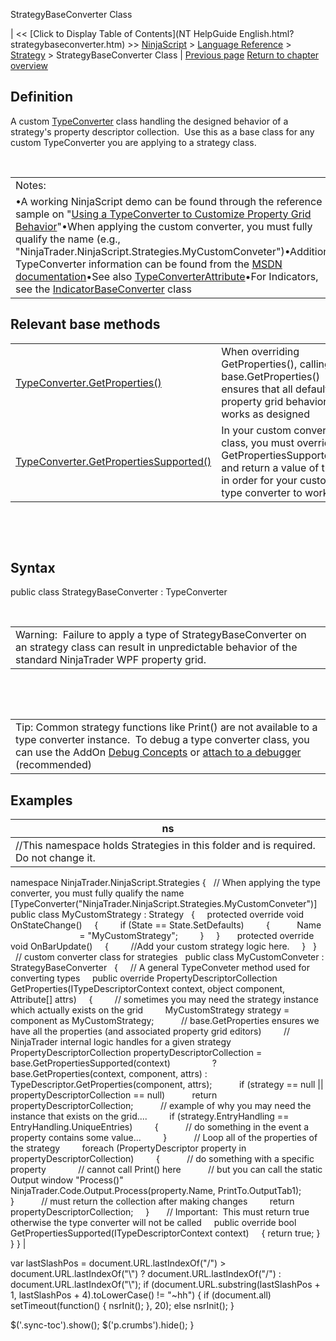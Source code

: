 ﻿










 


StrategyBaseConverter Class







| &lt;&lt; [Click to Display Table of Contents](NT HelpGuide English.html?strategybaseconverter.htm) &gt;&gt;
 [NinjaScript](ninjascript.htm) &gt; [Language Reference](language_reference_wip.htm) &gt; [Strategy](strategy.htm) &gt;
StrategyBaseConverter Class | [Previous page](stoptargethandling.htm)
[Return to chapter overview](strategy.htm)










Definition
----------


A custom [TypeConverter](https://msdn.microsoft.com/en-us/library/system.componentmodel.typeconverter%28v=vs.110%29.aspx) class handling the designed behavior of a strategy's property descriptor collection.  Use this as a base class for any custom TypeConverter you are applying to a strategy class.


 




|  |
| --- |
| Notes:
•A working NinjaScript demo can be found through the reference sample on "[Using a TypeConverter to Customize Property Grid Behavior](http://ninjatrader.com/support/forum/showthread.php?t=97919)"•When applying the custom converter, you must fully qualify the name (e.g., "NinjaTrader.NinjaScript.Strategies.MyCustomConveter")•Additional TypeConverter information can be found from the [MSDN documentation](https://msdn.microsoft.com/en-us/library/system.componentmodel.typeconverter%28v=vs.110%29.aspx)•See also [TypeConverterAttribute](typeconverterattribute.htm)•For Indicators, see the [IndicatorBaseConverter](indicatorbaseconverter.htm) class |





Relevant base methods
---------------------




|  |  |
| --- | --- |
| [TypeConverter.GetProperties()](https://msdn.microsoft.com/en-us/library/system.componentmodel.typeconverter.getproperties(v=vs.110).aspx) | When overriding GetProperties(), calling base.GetProperties() ensures that all default property grid behavior works as designed |
| [TypeConverter.GetPropertiesSupported()](https://msdn.microsoft.com/en-us/library/system.componentmodel.typeconverter.getpropertiessupported(v=vs.110).aspx) | In your custom converter class, you must override GetPropertiesSupported() and return a value of true in order for your custom type converter to work |



 


 


Syntax
------


public class StrategyBaseConverter : TypeConverter


 




|  |
| --- |
| Warning:  Failure to apply a type of StrategyBaseConverter on an strategy class can result in unpredictable behavior of the standard NinjaTrader WPF property grid.   |



 


 




|  |
| --- |
| Tip: Common strategy functions like Print() are not available to a type converter instance.  To debug a type converter class, you can use the AddOn [Debug Concepts](alert_and_debug_concepts.htm) or [attach to a debugger](visual_studio_debugging.htm) (recommended) |





Examples
--------




| ns |
| --- |
| //This namespace holds Strategies in this folder and is required. Do not change it.
namespace NinjaTrader.NinjaScript.Strategies
{
   // When applying the type converter, you must fully qualify the name
   [TypeConverter("NinjaTrader.NinjaScript.Strategies.MyCustomConveter")]
   public class MyCustomStrategy : Strategy
   {
     protected override void OnStateChange()
     {
         if (State == State.SetDefaults)
         {
           Name                             = "MyCustomStrategy";
         }
     }
 
     protected override void OnBarUpdate()
     {
         //Add your custom strategy logic here.
     }
   }
 
   // custom converter class for strategies
   public class MyCustomConveter : StrategyBaseConverter
   {
     // A general TypeConveter method used for converting types
     public override PropertyDescriptorCollection GetProperties(ITypeDescriptorContext context, object component, Attribute[] attrs)
     {
         // sometimes you may need the strategy instance which actually exists on the grid
         MyCustomStrategy strategy = component as MyCustomStrategy;
 
         // base.GetProperties ensures we have all the properties (and associated property grid editors)
         // NinjaTrader internal logic handles for a given strategy
         PropertyDescriptorCollection propertyDescriptorCollection = base.GetPropertiesSupported(context)
                 ? base.GetProperties(context, component, attrs) : TypeDescriptor.GetProperties(component, attrs);
 
         if (strategy == null || propertyDescriptorCollection == null)
           return propertyDescriptorCollection;
 
         // example of why you may need the instance that exists on the grid....
         if (strategy.EntryHandling == EntryHandling.UniqueEntries)
         {
           // do something in the event a property contains some value...
         }
 
         // Loop all of the properties of the strategy
         foreach (PropertyDescriptor property in propertyDescriptorCollection)
         {
           // do something with a specific property
 
           // cannot call Print() here
           // but you can call the static Output window "Process()"
           NinjaTrader.Code.Output.Process(property.Name, PrintTo.OutputTab1);
         }
 
         // must return the collection after making changes
         return propertyDescriptorCollection;
     }
 
     // Important:  This must return true otherwise the type converter will not be called
     public override bool GetPropertiesSupported(ITypeDescriptorContext context)
     { return true; }
   }
} |






 
 var lastSlashPos = document.URL.lastIndexOf("/") &gt; document.URL.lastIndexOf("\\") ? document.URL.lastIndexOf("/") : document.URL.lastIndexOf("\\");
 if (document.URL.substring(lastSlashPos + 1, lastSlashPos + 4).toLowerCase() != "~hh") {
 if (document.all) setTimeout(function() {
 nsrInit();
 }, 20);
 else nsrInit();
 }
 
 
 $('.sync-toc').show();
 $('p.crumbs').hide();
 }
 
 
 



